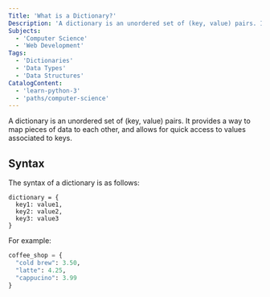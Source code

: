 ```yaml
---
Title: 'What is a Dictionary?'
Description: 'A dictionary is an unordered set of (key, value) pairs. It provides a way to map pieces of data to each other, and allows for quick access to values associated to keys. The syntax of a dictionary is as follows: pseudo dictionary = { key1: value1, key2: value2, key3: value3'
Subjects:
  - 'Computer Science'
  - 'Web Development'
Tags:
  - 'Dictionaries'
  - 'Data Types'
  - 'Data Structures'
CatalogContent:
  - 'learn-python-3'
  - 'paths/computer-science'
---
```


A dictionary is an unordered set of (key, value) pairs. It provides a way to map pieces of data to each other, and allows for quick access to values associated to keys.

## Syntax

The syntax of a dictionary is as follows:

```pseudo
dictionary = {
  key1: value1,
  key2: value2,
  key3: value3
}
```

For example:

```py
coffee_shop = {
  "cold brew": 3.50,
  "latte": 4.25,
  "cappucino": 3.99
}
```
